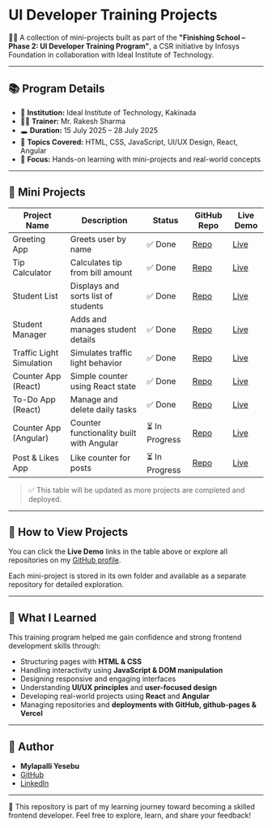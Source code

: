 # UI Developer Training Projects

👨‍💻 A collection of mini-projects built as part of the
**"Finishing School – Phase 2: UI Developer Training Program"**,
a CSR initiative by Infosys Foundation in collaboration with Ideal Institute of Technology.

---

## 📚 Program Details

* 🏫 **Institution:** Ideal Institute of Technology, Kakinada
* 👨‍🏫 **Trainer:** Mr. Rakesh Sharma
* 🕳️ **Duration:** 15 July 2025 – 28 July 2025
* 🧠 **Topics Covered:** HTML, CSS, JavaScript, UI/UX Design, React, Angular
* 🎯 **Focus:** Hands-on learning with mini-projects and real-world concepts

---

## 🧩 Mini Projects

| Project Name             | Description                              | Status        | GitHub Repo                                                    | Live Demo                                                  |
| ------------------------ | ---------------------------------------- | ------------- | -------------------------------------------------------------- | ---------------------------------------------------------- |
| Greeting App             | Greets user by name                      | ✅ Done        | [Repo](https://github.com/MylapalliYesebu/greeting-app)        | [Live](https://greeting-app-five.vercel.app/)              |
| Tip Calculator           | Calculates tip from bill amount          | ✅ Done        | [Repo](https://github.com/MylapalliYesebu/tip-calculator)      | [Live](https://mylapalliyesebu.github.io/Tip-Calculator/)  |
| Student List             | Displays and sorts list of students      | ✅ Done        | [Repo](https://github.com/MylapalliYesebu/student-list)        | [Live](https://student-list.vercel.app)                    |
| Student Manager          | Adds and manages student details         | ✅ Done        | [Repo](https://github.com/MylapalliYesebu/student-manager)     | [Live](https://mylapalliyesebu.github.io/student-manager/) |
| Traffic Light Simulation | Simulates traffic light behavior         | ✅ Done        | [Repo](https://github.com/MylapalliYesebu/Traffic-Lights)      | [Live](https://mylapalliyesebu.github.io/traffic-light/)                   |
| Counter App (React)      | Simple counter using React state         | ✅ Done | [Repo](https://github.com/MylapalliYesebu/counter-app-react)   | [Live](https://mylapalliyesebu.github.io/counter-app-react/)                                                  |
| To-Do App (React)        | Manage and delete daily tasks            | ✅ Done | [Repo](https://github.com/MylapalliYesebu/todo-app-react)      | [Live](https://mylapalliyesebu.github.io/todo-app-react/)                                                  |
| Counter App (Angular)    | Counter functionality built with Angular | ⏳ In Progress | [Repo](https://github.com/MylapalliYesebu/counter-app-angular) | [Live](#)                                                  |
| Post & Likes App         | Like counter for posts                   | ⏳ In Progress | [Repo](https://github.com/MylapalliYesebu/post-likes-app)      | [Live](#)                                                  |

> ✅ This table will be updated as more projects are completed and deployed.

---

## 🚀 How to View Projects

You can click the **Live Demo** links in the table above or explore all repositories on my [GitHub profile](https://github.com/MylapalliYesebu).

Each mini-project is stored in its own folder and available as a separate repository for detailed exploration.

---

## 📌 What I Learned

This training program helped me gain confidence and strong frontend development skills through:

* Structuring pages with **HTML & CSS**
* Handling interactivity using **JavaScript & DOM manipulation**
* Designing responsive and engaging interfaces
* Understanding **UI/UX principles** and **user-focused design**
* Developing real-world projects using **React** and **Angular**
* Managing repositories and **deployments with GitHub, github-pages & Vercel**

---

## 👤 Author

* **Mylapalli Yesebu**
* [GitHub](https://github.com/MylapalliYesebu)
* [LinkedIn](https://www.linkedin.com/in/yesebu-mylapalli/)

---

🔗 This repository is part of my learning journey toward becoming a skilled frontend developer.
Feel free to explore, learn, and share your feedback!
